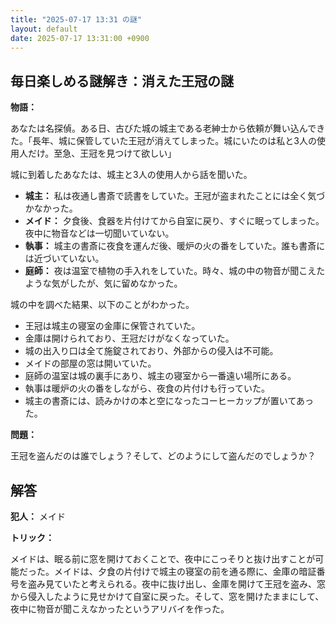```yaml
---
title: "2025-07-17 13:31 の謎"
layout: default
date: 2025-07-17 13:31:00 +0900
---
```

## 毎日楽しめる謎解き：消えた王冠の謎

**物語：**

あなたは名探偵。ある日、古びた城の城主である老紳士から依頼が舞い込んできた。「長年、城に保管していた王冠が消えてしまった。城にいたのは私と3人の使用人だけ。至急、王冠を見つけて欲しい」

城に到着したあなたは、城主と3人の使用人から話を聞いた。

*   **城主：** 私は夜通し書斎で読書をしていた。王冠が盗まれたことには全く気づかなかった。
*   **メイド：** 夕食後、食器を片付けてから自室に戻り、すぐに眠ってしまった。夜中に物音などは一切聞いていない。
*   **執事：** 城主の書斎に夜食を運んだ後、暖炉の火の番をしていた。誰も書斎には近づいていない。
*   **庭師：** 夜は温室で植物の手入れをしていた。時々、城の中の物音が聞こえたような気がしたが、気に留めなかった。

城の中を調べた結果、以下のことがわかった。

*   王冠は城主の寝室の金庫に保管されていた。
*   金庫は開けられており、王冠だけがなくなっていた。
*   城の出入り口は全て施錠されており、外部からの侵入は不可能。
*   メイドの部屋の窓は開いていた。
*   庭師の温室は城の裏手にあり、城主の寝室から一番遠い場所にある。
*   執事は暖炉の火の番をしながら、夜食の片付けも行っていた。
*   城主の書斎には、読みかけの本と空になったコーヒーカップが置いてあった。

**問題：**

王冠を盗んだのは誰でしょう？そして、どのようにして盗んだのでしょうか？

## 解答

**犯人：** メイド

**トリック：**

メイドは、眠る前に窓を開けておくことで、夜中にこっそりと抜け出すことが可能だった。メイドは、夕食の片付けで城主の寝室の前を通る際に、金庫の暗証番号を盗み見ていたと考えられる。夜中に抜け出し、金庫を開けて王冠を盗み、窓から侵入したように見せかけて自室に戻った。そして、窓を開けたままにして、夜中に物音が聞こえなかったというアリバイを作った。
